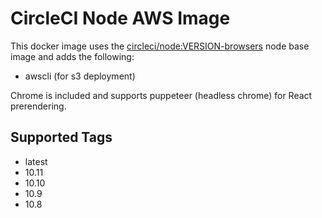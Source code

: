 # CircleCI Node AWS Image
This docker image uses the [circleci/node:VERSION-browsers](https://circleci.com/docs/2.0/circleci-images/#nodejs) node base image and adds the following:
* awscli (for s3 deployment)

Chrome is included and supports puppeteer (headless chrome) for React prerendering.

## Supported Tags
* latest
* 10.11
* 10.10
* 10.9
* 10.8
